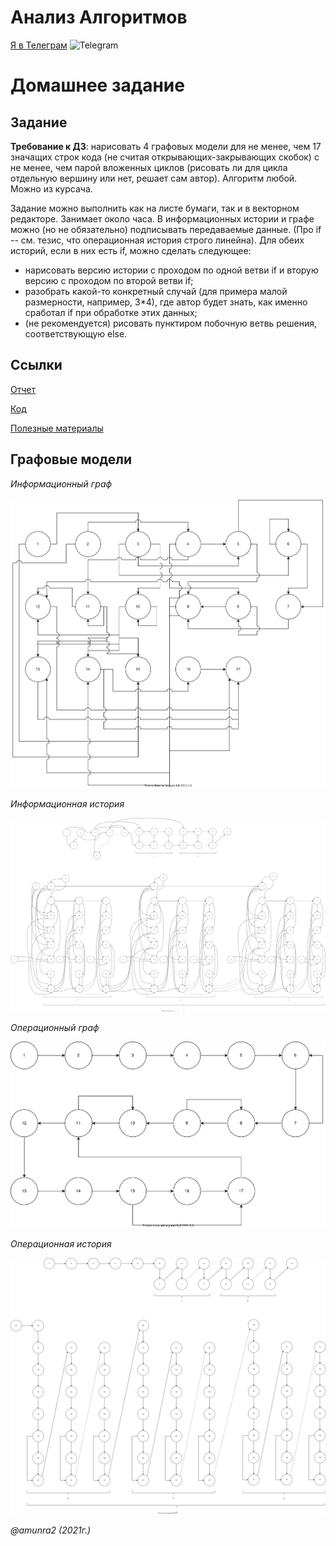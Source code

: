# Анализ Алгоритмов

 [Я в Телеграм](https://t.me/amunra2) <img src="https://img.icons8.com/external-tal-revivo-shadow-tal-revivo/344/external-telegram-is-a-cloud-based-instant-messaging-and-voice-over-ip-service-logo-shadow-tal-revivo.png" alt="Telegram" width=15>

# Домашнее задание

## Задание

**Требование к ДЗ**: нарисовать 4 графовых модели для не менее, чем 17 значащих строк кода (не считая открывающих-закрывающих скобок) с не менее, чем парой вложенных циклов (рисовать ли для цикла отдельную вершину или нет, решает сам автор). Алгоритм любой. Можно из курсача.

Задание можно выполнить как на листе бумаги, так и в векторном редакторе. Занимает около часа. В информационных истории и графе можно (но не обязательно) подписывать передаваемые данные. (Про if -- см. тезис, что операционная история строго линейна). Для обеих историй, если в них есть if, можно сделать следующее:
* нарисовать версию истории с проходом по одной ветви if и вторую версию с проходом по второй ветви if;
* разобрать какой-то конкретный случай (для примера малой размерности, например, 3*4), где автор будет знать, как именно сработал if при обработке этих данных;
* (не рекомендуется) рисовать пунктиром побочную ветвь решения, соответствующую else.

## Ссылки

[Отчет](./docs/report/cvetkov_report.pdf)

[Код](./src/main.py)

[Полезные материалы](./docs/materials/task/)

## Графовые модели

_Информационный граф_

<img src="./docs/materials/svg/hw_01-inf_graph.drawio.svg" alt="Информационный граф"/>

_Информационная история_

<img src="./docs/materials/svg/hw_01-inf_his.drawio.svg" alt="Информационная история"/>

_Операционный граф_

<img src="./docs/materials/svg/hw_01-oper_graph.drawio.svg" alt="Операционный граф"/>

_Операционная история_

<img src="./docs/materials/svg/hw_01-oper_his.drawio.svg" alt="Операционная история"/>

_@amunra2 (2021г.)_
